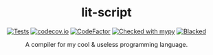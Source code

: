 <div align="center">

# lit-script
[![Tests](https://circleci.com/gh/MaciejWas/lit-script.svg?style=shield)](https://app.circleci.com/pipelines/github/MaciejWas/lit-script)
[![codecov.io](https://codecov.io/github/MaciejWas/lit-script/coverage.svg?branch=main)](https://codecov.io/github/MaciejWas/lit-script)
[![CodeFactor](https://www.codefactor.io/repository/github/MaciejWas/lit-script/badge)](https://www.codefactor.io/repository/github/MaciejWas/lit-script)
[![Checked with mypy](http://www.mypy-lang.org/static/mypy_badge.svg)](http://mypy-lang.org/)
[![Blacked](https://img.shields.io/badge/code%20style-black-000000.svg)](https://github.com/psf/black)

A compiler for my cool & useless programming language.

</div>
